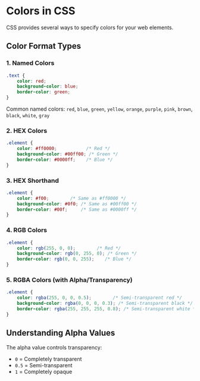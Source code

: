 # Colors in CSS

CSS provides several ways to specify colors for your web elements.

## Color Format Types

### 1. Named Colors

```css
.text {
    color: red;
    background-color: blue;
    border-color: green;
}
```

Common named colors: `red`, `blue`, `green`, `yellow`, `orange`, `purple`, `pink`, `brown`, `black`, `white`, `gray`

### 2. HEX Colors

```css
.element {
    color: #ff0000;           /* Red */
    background-color: #00ff00; /* Green */
    border-color: #0000ff;    /* Blue */
}
```

### 3. HEX Shorthand

```css
.element {
    color: #f00;        /* Same as #ff0000 */
    background-color: #0f0; /* Same as #00ff00 */
    border-color: #00f;     /* Same as #0000ff */
}
```

### 4. RGB Colors

```css
.element {
    color: rgb(255, 0, 0);        /* Red */
    background-color: rgb(0, 255, 0); /* Green */
    border-color: rgb(0, 0, 255);    /* Blue */
}
```

### 5. RGBA Colors (with Alpha/Transparency)

```css
.element {
    color: rgba(255, 0, 0, 0.5);        /* Semi-transparent red */
    background-color: rgba(0, 0, 0, 0.3); /* Semi-transparent black */
    border-color: rgba(255, 255, 255, 0.8); /* Semi-transparent white */
}
```

## Understanding Alpha Values

The alpha value controls transparency:

- `0` = Completely transparent
- `0.5` = Semi-transparent
- `1` = Completely opaque

